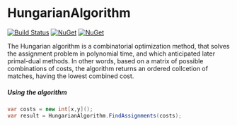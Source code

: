 # HungarianAlgorithm
[![Build Status](https://travis-ci.org/vivet/HungarianAlgorithm.svg?branch=master)](https://travis-ci.org/vivet/HungarianAlgorithm)
[![NuGet](https://img.shields.io/nuget/dt/HungarianAlgorithm.svg)](https://www.nuget.org/packages/HungarianAlgorithm/)
[![NuGet](https://img.shields.io/nuget/v/HungarianAlgorithm.svg)](https://www.nuget.org/packages/HungarianAlgorithm/)

The Hungarian algorithm is a combinatorial optimization method, that solves the assignment problem in polynomial time, and which anticipated later primal-dual methods. In other words, based on a matrix of possible combinations of costs, the algorithm returns an ordered collcetion of matches, having the lowest combined cost.

##### Using the algorithm
```csharp
var costs = new int[x,y]();
var result = HungarianAlgorithm.FindAssignments(costs);
```
